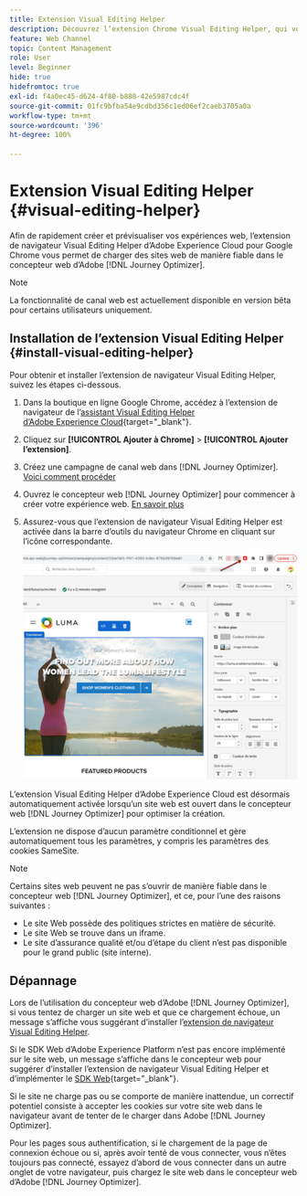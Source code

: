 ```yaml
---
title: Extension Visual Editing Helper
description: Découvrez l’extension Chrome Visual Editing Helper, qui vous permet de créer et de prévisualiser des pages web dans Journey Optimizer.
feature: Web Channel
topic: Content Management
role: User
level: Beginner
hide: true
hidefromtoc: true
exl-id: f4a0ec45-d624-4f80-b888-42e5987cdc4f
source-git-commit: 01fc9bfba54e9cdbd356c1ed06ef2caeb3705a0a
workflow-type: tm+mt
source-wordcount: '396'
ht-degree: 100%

---
```


# Extension Visual Editing Helper {#visual-editing-helper}

Afin de rapidement créer et prévisualiser vos expériences web, l’extension de navigateur Visual Editing Helper d’Adobe Experience Cloud pour Google Chrome vous permet de charger des sites web de manière fiable dans le concepteur web d’Adobe [!DNL Journey Optimizer].

>[!NOTE]
>
>La fonctionnalité de canal web est actuellement disponible en version bêta pour certains utilisateurs uniquement.

## Installation de l’extension Visual Editing Helper {#install-visual-editing-helper}

Pour obtenir et installer l’extension de navigateur Visual Editing Helper, suivez les étapes ci-dessous.

1. Dans la boutique en ligne Google Chrome, accédez à l’extension de navigateur de l’[assistant Visual Editing Helper d’Adobe Experience Cloud](https://chrome.google.com/webstore/detail/adobe-experience-cloud-vi/kgmjjkfjacffaebgpkpcllakjifppnca){target="_blank"}.

1. Cliquez sur **[!UICONTROL Ajouter à Chrome]** > **[!UICONTROL Ajouter l’extension]**.

1. Créez une campagne de canal web dans [!DNL Journey Optimizer]. [Voici comment procéder](author-web.md#create-web-campaign)

1. Ouvrez le concepteur web [!DNL Journey Optimizer] pour commencer à créer votre expérience web. [En savoir plus](author-web.md)

1. Assurez-vous que l’extension de navigateur Visual Editing Helper est activée dans la barre d’outils du navigateur Chrome en cliquant sur l’icône correspondante.

   ![](assets/web-visual-editing-extension.png)

L’extension Visual Editing Helper d’Adobe Experience Cloud est désormais automatiquement activée lorsqu’un site web est ouvert dans le concepteur web [!DNL Journey Optimizer] pour optimiser la création.

L’extension ne dispose d’aucun paramètre conditionnel et gère automatiquement tous les paramètres, y compris les paramètres des cookies SameSite.

>[!NOTE]
>
>Certains sites web peuvent ne pas s’ouvrir de manière fiable dans le concepteur web [!DNL Journey Optimizer], et ce, pour l’une des raisons suivantes :
>
> * Le site Web possède des politiques strictes en matière de sécurité.
> * Le site Web se trouve dans un iframe.
> * Le site d’assurance qualité et/ou d’étape du client n’est pas disponible pour le grand public (site interne).


## Dépannage

Lors de l’utilisation du concepteur web d’Adobe [!DNL Journey Optimizer], si vous tentez de charger un site web et que ce chargement échoue, un message s’affiche vous suggérant d’installer l’[extension de navigateur Visual Editing Helper](#install-visual-editing-helper).

Si le SDK Web d’Adobe Experience Platform n’est pas encore implémenté sur le site web, un message s’affiche dans le concepteur web pour suggérer d’installer l’extension de navigateur Visual Editing Helper et d’implémenter le [SDK Web](https://experienceleague.adobe.com/docs/platform-learn/implement-web-sdk/overview.html?lang=fr){target="_blank"}.

Si le site ne charge pas ou se comporte de manière inattendue, un correctif potentiel consiste à accepter les cookies sur votre site web dans le navigateur avant de tenter de le charger dans Adobe [!DNL Journey Optimizer].

Pour les pages sous authentification, si le chargement de la page de connexion échoue ou si, après avoir tenté de vous connecter, vous n’êtes toujours pas connecté, essayez d’abord de vous connecter dans un autre onglet de votre navigateur, puis chargez le site web dans le concepteur web d’Adobe [!DNL Journey Optimizer].
